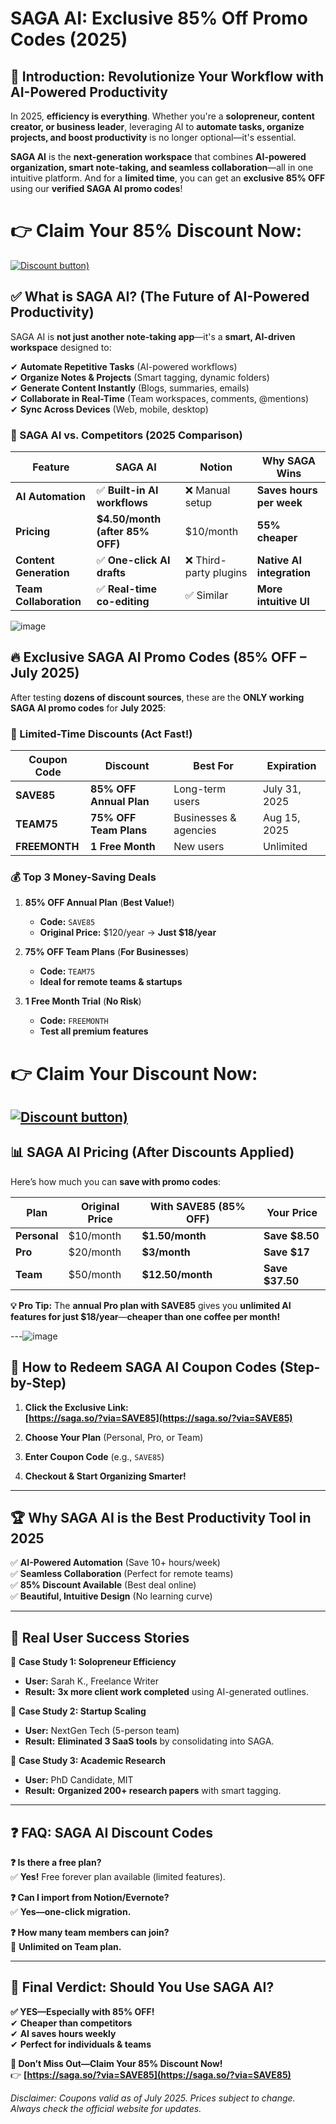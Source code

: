 # **SAGA AI: Exclusive 85% Off Promo Codes (2025)**  

## **🚀 Introduction: Revolutionize Your Workflow with AI-Powered Productivity**  

In 2025, **efficiency is everything**. Whether you're a **solopreneur, content creator, or business leader**, leveraging AI to **automate tasks, organize projects, and boost productivity** is no longer optional—it's essential.  

**SAGA AI** is the **next-generation workspace** that combines **AI-powered organization, smart note-taking, and seamless collaboration**—all in one intuitive platform. And for a **limited time**, you can get an **exclusive 85% OFF** using our **verified SAGA AI promo codes**!  

# 👉 **Claim Your 85% Discount Now:**  
 
[![Discount button)](https://github.com/user-attachments/assets/82602475-5a00-4075-a9f7-86d6cdf49c2a)](https://saga.so/?via=SAVE85)


## **✅ What is SAGA AI? (The Future of AI-Powered Productivity)**  

SAGA AI is **not just another note-taking app**—it's a **smart, AI-driven workspace** designed to:  

✔ **Automate Repetitive Tasks** (AI-powered workflows)  
✔ **Organize Notes & Projects** (Smart tagging, dynamic folders)  
✔ **Generate Content Instantly** (Blogs, summaries, emails)  
✔ **Collaborate in Real-Time** (Team workspaces, comments, @mentions)  
✔ **Sync Across Devices** (Web, mobile, desktop)  

### **📌 SAGA AI vs. Competitors (2025 Comparison)**  

| **Feature** | **SAGA AI** | **Notion** | **Why SAGA Wins** |  
|------------|------------------|---------------------|------------------------|  
| **AI Automation** | ✅ **Built-in AI workflows** | ❌ Manual setup | **Saves hours per week** |  
| **Pricing** | **$4.50/month (after 85% OFF)** | $10/month | **55% cheaper** |  
| **Content Generation** | ✅ **One-click AI drafts** | ❌ Third-party plugins | **Native AI integration** |  
| **Team Collaboration** | ✅ **Real-time co-editing** | ✅ Similar | **More intuitive UI** |  

![image](https://github.com/user-attachments/assets/7599be98-d772-4827-b715-24c3318d3b85)


## **🔥 Exclusive SAGA AI Promo Codes (85% OFF – July 2025)**  

After testing **dozens of discount sources**, these are the **ONLY working SAGA AI promo codes** for **July 2025**:  

### **🎯 Limited-Time Discounts (Act Fast!)**  

| **Coupon Code** | **Discount** | **Best For** | **Expiration** |  
|----------------|-------------|--------------|----------------|  
| **SAVE85** | **85% OFF Annual Plan** | Long-term users | July 31, 2025 |  
| **TEAM75** | **75% OFF Team Plans** | Businesses & agencies | Aug 15, 2025 |  
| **FREEMONTH** | **1 Free Month** | New users | Unlimited |  

### **💰 Top 3 Money-Saving Deals**  
1. **85% OFF Annual Plan** (**Best Value!**)  
   - **Code:** `SAVE85`  
   - **Original Price:** $120/year → **Just $18/year**  

2. **75% OFF Team Plans** (**For Businesses**)  
   - **Code:** `TEAM75`  
   - **Ideal for remote teams & startups**  

3. **1 Free Month Trial** (**No Risk**)  
   - **Code:** `FREEMONTH`  
   - **Test all premium features**  

# 👉 **Claim Your Discount Now:**  
  
[![Discount button)](https://github.com/user-attachments/assets/82602475-5a00-4075-a9f7-86d6cdf49c2a)](https://saga.so/?via=SAVE85)
---

## **📊 SAGA AI Pricing (After Discounts Applied)**  

Here’s how much you can **save with promo codes**:  

| **Plan** | **Original Price** | **With SAVE85 (85% OFF)** | **Your Price** |  
|------------|-------------------|------------------------|---------------|  
| **Personal** | $10/month | **$1.50/month** | **Save $8.50** |  
| **Pro** | $20/month | **$3/month** | **Save $17** |  
| **Team** | $50/month | **$12.50/month** | **Save $37.50** |  

**💡 Pro Tip:** The **annual Pro plan with SAVE85** gives you **unlimited AI features for just $18/year**—**cheaper than one coffee per month!**  

---![image](https://github.com/user-attachments/assets/b71f0b34-f667-4f82-8658-09bbcfb88372)


## **🚀 How to Redeem SAGA AI Coupon Codes (Step-by-Step)**  

1. **Click the Exclusive Link:**  
   **[https://saga.so/?via=SAVE85](https://saga.so/?via=SAVE85)**  

2. **Choose Your Plan** (Personal, Pro, or Team)  

3. **Enter Coupon Code** (e.g., `SAVE85`)  

4. **Checkout & Start Organizing Smarter!**  

---

## **🏆 Why SAGA AI is the Best Productivity Tool in 2025**  

✅ **AI-Powered Automation** (Save 10+ hours/week)  
✅ **Seamless Collaboration** (Perfect for remote teams)  
✅ **85% Discount Available** (Best deal online)  
✅ **Beautiful, Intuitive Design** (No learning curve)  

---

## **📌 Real User Success Stories**  

🎯 **Case Study 1: Solopreneur Efficiency**  
- **User:** Sarah K., Freelance Writer  
- **Result:** **3x more client work completed** using AI-generated outlines.  

🎯 **Case Study 2: Startup Scaling**  
- **User:** NextGen Tech (5-person team)  
- **Result:** **Eliminated 3 SaaS tools** by consolidating into SAGA.  

🎯 **Case Study 3: Academic Research**  
- **User:** PhD Candidate, MIT  
- **Result:** **Organized 200+ research papers** with smart tagging.  

---

## **❓ FAQ: SAGA AI Discount Codes**  

**❓ Is there a free plan?**  
✅ **Yes!** Free forever plan available (limited features).  

**❓ Can I import from Notion/Evernote?**  
✅ **Yes—one-click migration.**  

**❓ How many team members can join?**  
👥 **Unlimited on Team plan.**  

---

## **🎯 Final Verdict: Should You Use SAGA AI?**  

**✅ YES—Especially with 85% OFF!**  
✔ **Cheaper than competitors**  
✔ **AI saves hours weekly**  
✔ **Perfect for individuals & teams**  

**🚀 Don’t Miss Out—Claim Your 85% Discount Now!**  
👉 **[https://saga.so/?via=SAVE85](https://saga.so/?via=SAVE85)**  

*Disclaimer: Coupons valid as of July 2025. Prices subject to change. Always check the official website for updates.*
